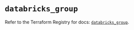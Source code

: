 # `databricks_group`

Refer to the Terraform Registry for docs: [`databricks_group`](https://registry.terraform.io/providers/databricks/databricks/1.74.0/docs/resources/group).
